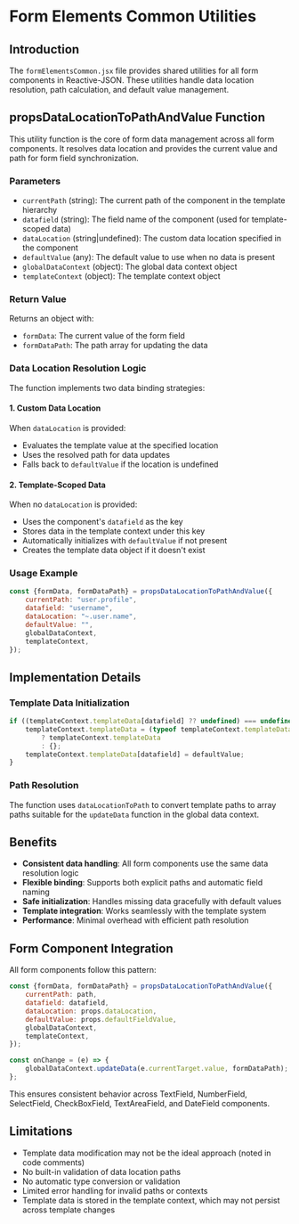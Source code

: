# Form Elements Common Utilities

## Introduction

The `formElementsCommon.jsx` file provides shared utilities for all form components in Reactive-JSON. These utilities handle data location resolution, path calculation, and default value management.

## propsDataLocationToPathAndValue Function

This utility function is the core of form data management across all form components. It resolves data location and provides the current value and path for form field synchronization.

### Parameters

- `currentPath` (string): The current path of the component in the template hierarchy
- `datafield` (string): The field name of the component (used for template-scoped data)
- `dataLocation` (string|undefined): The custom data location specified in the component
- `defaultValue` (any): The default value to use when no data is present
- `globalDataContext` (object): The global data context object
- `templateContext` (object): The template context object

### Return Value

Returns an object with:
- `formData`: The current value of the form field
- `formDataPath`: The path array for updating the data

### Data Location Resolution Logic

The function implements two data binding strategies:

#### 1. Custom Data Location
When `dataLocation` is provided:
- Evaluates the template value at the specified location
- Uses the resolved path for data updates
- Falls back to `defaultValue` if the location is undefined

#### 2. Template-Scoped Data
When no `dataLocation` is provided:
- Uses the component's `datafield` as the key
- Stores data in the template context under this key
- Automatically initializes with `defaultValue` if not present
- Creates the template data object if it doesn't exist

### Usage Example

```javascript
const {formData, formDataPath} = propsDataLocationToPathAndValue({
    currentPath: "user.profile",
    datafield: "username",
    dataLocation: "~.user.name",
    defaultValue: "",
    globalDataContext,
    templateContext,
});
```

## Implementation Details

### Template Data Initialization
```javascript
if ((templateContext.templateData[datafield] ?? undefined) === undefined) {
    templateContext.templateData = (typeof templateContext.templateData === "object") 
        ? templateContext.templateData 
        : {};
    templateContext.templateData[datafield] = defaultValue;
}
```

### Path Resolution
The function uses `dataLocationToPath` to convert template paths to array paths suitable for the `updateData` function in the global data context.

## Benefits

- **Consistent data handling**: All form components use the same data resolution logic
- **Flexible binding**: Supports both explicit paths and automatic field naming
- **Safe initialization**: Handles missing data gracefully with default values
- **Template integration**: Works seamlessly with the template system
- **Performance**: Minimal overhead with efficient path resolution

## Form Component Integration

All form components follow this pattern:

```javascript
const {formData, formDataPath} = propsDataLocationToPathAndValue({
    currentPath: path,
    datafield: datafield,
    dataLocation: props.dataLocation,
    defaultValue: props.defaultFieldValue,
    globalDataContext,
    templateContext,
});

const onChange = (e) => {
    globalDataContext.updateData(e.currentTarget.value, formDataPath);
};
```

This ensures consistent behavior across TextField, NumberField, SelectField, CheckBoxField, TextAreaField, and DateField components.

## Limitations

- Template data modification may not be the ideal approach (noted in code comments)
- No built-in validation of data location paths
- No automatic type conversion or validation
- Limited error handling for invalid paths or contexts
- Template data is stored in the template context, which may not persist across template changes 